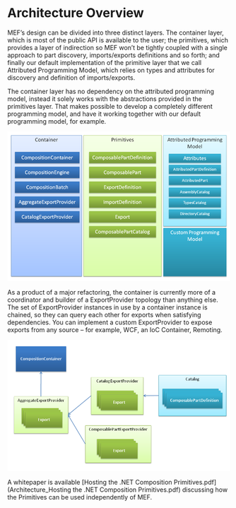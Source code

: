 # Architecture Overview 

MEF’s design can be divided into three distinct layers. The container layer, which is most of the public API is available to the user; the primitives, which provides a layer of indirection so MEF won’t be tightly coupled with a single approach to part discovery, imports/exports definitions and so forth; and finally our default implementation of the primitive layer that we call Attributed Programming Model, which relies on types and attributes for discovery and definition of imports/exports. 

The container layer has no dependency on the attributed programming model, instead it solely works with the abstractions provided in the primitives layer. That makes possible to develop a completely different programming model, and have it working together with our default programming model, for example. 

![](Architecture_arch1.png)

As a product of a major refactoring, the container is currently more of a coordinator and builder of a ExportProvider topology than anything else. The set of ExportProvider instances in use by a container instance is chained, so they can query each other for exports when satisfying dependencies. You can implement a custom ExportProvider to expose exports from any source – for example, WCF, an IoC Container, Remoting.

![](Architecture_arch2.png)

A whitepaper is available [Hosting the .NET Composition Primitives.pdf](Architecture_Hosting the .NET Composition Primitives.pdf) discussing how the Primitives can be used independently of MEF.
